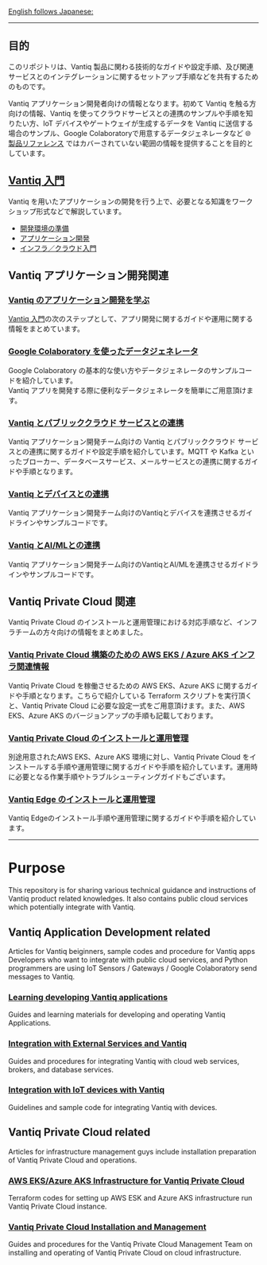[English follows Japanese:](https://github.com/fujitake/vantiq-related/tree/main#purpose)
***

## 目的

このリポジトリは、Vantiq 製品に関わる技術的なガイドや設定手順、及び関連サービスとのインテグレーションに関するセットアップ手順などを共有するためのものです。


Vantiq アプリケーション開発者向けの情報となります。初めて Vantiq を触る方向けの情報、Vantiq を使ってクラウドサービスとの連携のサンプルや手順を知りたい方、IoT デバイスやゲートウェイが生成するデータを Vantiq に送信する場合のサンプル、Google Colaboratoryで用意するデータジェネレータなど :globe_with_meridians: [製品リファレンス](https://dev.vantiq.com/docs/system/index.html) ではカバーされていない範囲の情報を提供することを目的としています。

## [Vantiq 入門](./vantiq-introduction/readme.md)

Vantiq を用いたアプリケーションの開発を行う上で、必要となる知識をワークショップ形式などで解説しています。

- [開発環境の準備](./vantiq-introduction/readme.md#開発環境の準備)
- [アプリケーション開発](./vantiq-introduction/readme.md#アプリケーション開発)
- [インフラ／クラウド入門](./vantiq-introduction/readme.md#インフラクラウド入門)

## Vantiq アプリケーション開発関連

### [Vantiq のアプリケーション開発を学ぶ](./vantiq-apps-development/readme.md)

[Vantiq 入門](./vantiq-introduction/readme.md)の次のステップとして、アプリ開発に関するガイドや運用に関する情報をまとめています。

### [Google Colaboratory を使ったデータジェネレータ](./vantiq-google-colab/readme.md)

Google Colaboratory の基本的な使い方やデータジェネレータのサンプルコードを紹介しています。  
Vantiq アプリを開発する際に便利なデータジェネレータを簡単にご用意頂けます。

### [Vantiq とパブリッククラウド サービスとの連携](./vantiq-external-services-integration/readme.md)

Vantiq アプリケーション開発チーム向けの Vantiq とパブリッククラウド サービスとの連携に関するガイドや設定手順を紹介しています。MQTT や Kafka といったブローカー、データベースサービス、メールサービスとの連携に関するガイドや手順となります。

### [Vantiq とデバイスとの連携](./vantiq-devices-integration/readme.md)

Vantiq アプリケーション開発チーム向けのVantiqとデバイスを連携させるガイドラインやサンプルコードです。

### [Vantiq とAI/MLとの連携](./vantiq-aiml-integration/readme.md)

Vantiq アプリケーション開発チーム向けのVantiqとAI/MLを連携させるガイドラインやサンプルコードです。

## Vantiq Private Cloud 関連

Vantiq Private Cloud のインストールと運用管理における対応手順など、インフラチームの方々向けの情報をまとめました。

### [Vantiq Private Cloud 構築のための AWS EKS / Azure AKS インフラ関連情報](./vantiq-cloud-infra-operations/readme.md)

Vantiq Private Cloud を稼働させるための AWS EKS、Azure AKS に関するガイドや手順となります。こちらで紹介している Terraform スクリプトを実行頂くと、Vantiq Private Cloud に必要な設定一式をご用意頂けます。また、AWS EKS、Azure AKS のバージョンアップの手順も記載しております。

### [Vantiq Private Cloud のインストールと運用管理](./vantiq-platform-operations/readme.md)

別途用意されたAWS EKS、Azure AKS 環境に対し、Vantiq Private Cloud をインストールする手順や運用管理に関するガイドや手順を紹介しています。運用時に必要となる作業手順やトラブルシューティングガイドもございます。

### [Vantiq Edge のインストールと運用管理](./vantiq-edge-operations/readme.md)

Vantiq Edgeのインストール手順や運用管理に関するガイドや手順を紹介しています。

***

# Purpose
This repository is for sharing various technical guidance and instructions of Vantiq product related knowledges. It also contains public cloud services which potentially integrate with Vantiq.

## Vantiq Application Development related

 Articles for Vantiq beiginners, sample codes and procedure for Vantiq apps Developers who want to integrate with public cloud services, and Python programmers are using IoT Sensors / Gateways / Google Colaboratory send messages to Vantiq.

### [Learning developing Vantiq applications](./vantiq-apps-development)
Guides and learning materials for developing and operating Vantiq Applications.

### [Integration with External Services and Vantiq](./vantiq-external-services-integration/readme_en.md)
Guides and procedures for integrating Vantiq with cloud web services, brokers, and database services.  

### [Integration with IoT devices with Vantiq](./vantiq-devices-integration/readme_en.md)
Guidelines and sample code for integrating Vantiq with devices.

## Vantiq Private Cloud related

Articles for infrastructure management guys include installation preparation of Vantiq Private Cloud and operations.

### [AWS EKS/Azure AKS Infrastructure for Vantiq Private Cloud](./vantiq-cloud-infra-operations)
Terraform codes for setting up AWS ESK and Azure AKS infrastructure run Vantiq Private Cloud instance.

### [Vantiq Private Cloud Installation and Management](./vantiq-platform-operations)
Guides and procedures for the Vantiq Private Cloud Management Team on installing and operating of Vantiq Private Cloud on cloud infrastructure.
